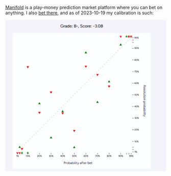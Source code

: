[Manifold](https://manifold.markets/?r=QW5U) is a play-money prediction market platform where you can bet on anything. I also [bet there](https://manifold.markets/AnT?r=QW5U), and as of 2023-10-19 my calibration is such:

![Calibration graph: B- with score of -3.08](https://github.com/ProgramCrafter/ProgramCrafter/blob/main/manifold-calibration.png?raw=true)

